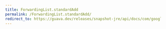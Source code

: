 ```yaml
---
title: ForwardingList.standardAdd
permalink: /ForwardingList.standardAdd/
redirect_to: https://guava.dev/releases/snapshot-jre/api/docs/com/google/common/collect/ForwardingList.html#standardAdd-E-
---
```

